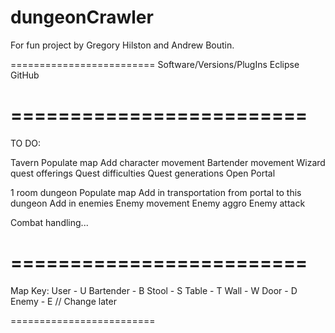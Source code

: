 dungeonCrawler
==============
For fun project by Gregory Hilston and Andrew Boutin. 

=========================
Software/Versions/PlugIns
  Eclipse
  GitHub
  
=========================
=========================
TO DO:

  Tavern
    Populate map
    Add character movement
    Bartender movement
    Wizard quest offerings
      Quest difficulties
      Quest generations
      Open Portal

  1 room dungeon
    Populate map
    Add in transportation from portal to this dungeon
    Add in enemies
      Enemy movement
      Enemy aggro
      Enemy attack

  Combat handling...
  
=========================
=========================
Map Key:
  User - U
  Bartender - B
  Stool - S
  Table - T
  Wall - W
  Door - D
  Enemy - E // Change later
  
=========================

